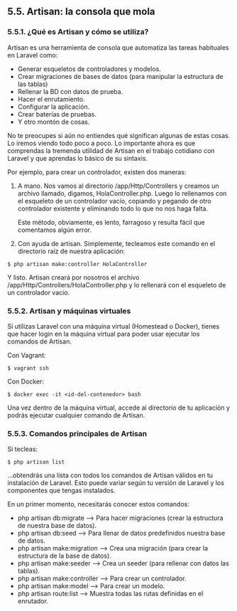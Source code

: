 ## 5.5. Artisan: la consola que mola

### 5.5.1. ¿Qué es Artisan y cómo se utiliza?

Artisan es una herramienta de consola que automatiza las tareas habituales en Laravel como:

* Generar esqueletos de controladores y modelos.
* Crear migraciones de bases de datos (para manipular la estructura de las tablas)
* Rellenar la BD con datos de prueba.
* Hacer el enrutamiento.
* Configurar la aplicación.
* Crear baterías de pruebas.
* Y otro montón de cosas.

No te preocupes si aún no entiendes qué significan algunas de estas cosas. Lo iremos viendo todo poco a poco. Lo importante ahora es que comprendas la tremenda utilidad de Artisan en el trabajo cotidiano con Laravel y que aprendas lo básico de su sintaxis.

Por ejemplo, para crear un controlador, existen dos maneras:

1. A mano. Nos vamos al directorio /app/Http/Controllers y creamos un archivo llamado, digamos, HolaController.php. Luego lo rellenamos con el esqueleto de un controlador vacío, copiando y pegando de otro controlador existente y eliminando todo lo que no nos haga falta.

   Este método, obviamente, es lento, farragoso y resulta fácil que comentamos algún error.

2. Con ayuda de artisan. Simplemente, tecleamos este comando en el directorio raíz de nuestra aplicación:

```
$ php artisan make:controller HolaController
```

   Y listo. Artisan creará por nosotros el archivo /app/Http/Controllers/HolaController.php y lo rellenará con el esqueleto de un controlador vacío.

### 5.5.2. Artisan y máquinas virtuales

Si utilizas Laravel con una máquina virtual (Homestead o Docker), tienes que hacer login en la máquina virtual para poder usar ejecutar los comandos de Artisan.

Con Vagrant:

```
$ vagrant ssh
```

Con Docker:

```
$ docker exec -it <id-del-contenedor> bash
```

Una vez dentro de la máquina virtual, accede al directorio de tu aplicación y podrás ejecutar cualquier comando de Artisan.

### 5.5.3. Comandos principales de Artisan

Si tecleas:

```
$ php artisan list
```

...obtendrás una lista con todos los comandos de Artisan válidos en tu instalación de Laravel. Esto puede variar según tu versión de Laravel y los componentes que tengas instalados.

En un primer momento, necesitarás conocer estos comandos:

* php artisan db:migrate --> Para hacer migraciones (crear la estructura de nuestra base de datos).
* php artisan db:seed --> Para llenar de datos predefinidos nuestra base de datos.
* php artisan make:migration --> Crea una migración (para crear la estructura de la base de datos).
* php artisan make:seeder --> Crea un seeder (para rellenar con datos las tablas).
* php artisan make:controller --> Para crear un controlador.
* php artisan make:model --> Para crear un modelo.
* php artisan route:list --> Muestra todas las rutas definidas en el enrutador.